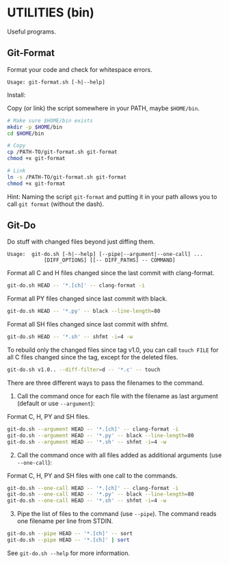 # UTILITIES (bin)

Useful programs.

## Git-Format

Format your code and check for whitespace errors.

```
Usage: git-format.sh [-h|--help]
```

Install:

Copy (or link) the script somewhere in your PATH, maybe `$HOME/bin`.

```sh
# Make sure $HOME/bin exists
mkdir -p $HOME/bin
cd $HOME/bin

# Copy
cp /PATH-TO/git-format.sh git-format
chmod +x git-format

# Link
ln -s /PATH-TO/git-format.sh git-format
chmod +x git-format
```

Hint: Naming the script `git-format` and putting it in your path allows you to
call `git format` (without the dash).

## Git-Do

Do stuff with changed files beyond just diffing them.

```
Usage:  git-do.sh [-h|--help] [--pipe|--argument|--one-call] ...
            [DIFF_OPTIONS] [[-- DIFF_PATHS] -- COMMAND]
```

Format all C and H files changed since the last commit with clang-format.

```sh
git-do.sh HEAD -- '*.[ch]' -- clang-format -i
```

Format all PY files changed since last commit with black.

```sh
git-do.sh HEAD -- '*.py' -- black --line-length=80
```

Format all SH files changed since last commit with shfmt.

```sh
git-do.sh HEAD -- '*.sh' -- shfmt -i=4 -w
```

To rebuild only the changed files since tag v1.0, you can call `touch FILE` for
all C files changed since the tag, except for the deleted files.

```sh
git-do.sh v1.0.. --diff-filter=d -- '*.c' -- touch
```

There are three different ways to pass the filenames to the command.

1. Call the command once for each file with the filename as last argument
(default or use `--argument`):

Format C, H, PY and SH files.

```sh
git-do.sh --argument HEAD -- '*.[ch]' -- clang-format -i
git-do.sh --argument HEAD -- '*.py' -- black --line-length=80
git-do.sh --argument HEAD -- '*.sh' -- shfmt -i=4 -w
```

2. Call the command once with all files added as additional arguments
(use `--one-call`):

Format C, H, PY and SH files with one call to the commands.

```sh
git-do.sh --one-call HEAD -- '*.[ch]' -- clang-format -i
git-do.sh --one-call HEAD -- '*.py' -- black --line-length=80
git-do.sh --one-call HEAD -- '*.sh' -- shfmt -i=4 -w
```

3. Pipe the list of files to the command (use `--pipe`). The command reads one
filename per line from STDIN.

```sh
git-do.sh --pipe HEAD -- '*.[ch]' -- sort
git-do.sh --pipe HEAD -- '*.[ch]' | sort
```

See `git-do.sh --help` for more information.
